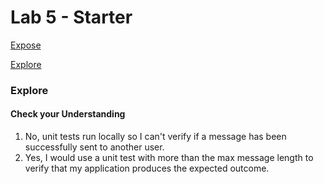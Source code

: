 # Lab 5 - Starter

[Expose](https://kieraliz.github.io/Lab5_Starter/expose.html)

[Explore](https://kieraliz.github.io/Lab5_Starter/explore.html)

### Explore
#### Check your Understanding 

1. No, unit tests run locally so I can't verify if a message has been successfully sent to another user.
2. Yes, I would use a unit test with more than the max message length to verify that my application produces the expected outcome. 
